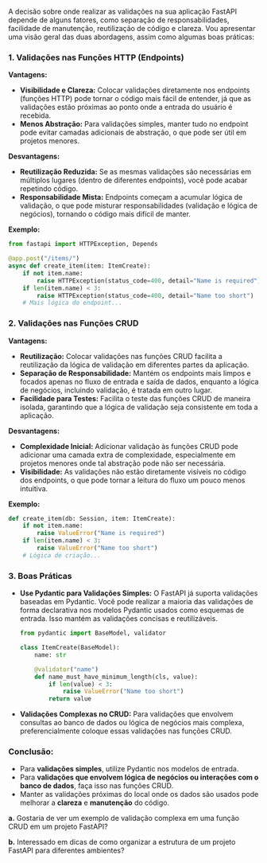 A decisão sobre onde realizar as validações na sua aplicação FastAPI depende de alguns fatores, como separação de responsabilidades, facilidade de manutenção, reutilização de código e clareza. Vou apresentar uma visão geral das duas abordagens, assim como algumas boas práticas:

### 1. **Validações nas Funções HTTP (Endpoints)**

**Vantagens:**

- **Visibilidade e Clareza:** Colocar validações diretamente nos endpoints (funções HTTP) pode tornar o código mais fácil de entender, já que as validações estão próximas ao ponto onde a entrada do usuário é recebida.
- **Menos Abstração:** Para validações simples, manter tudo no endpoint pode evitar camadas adicionais de abstração, o que pode ser útil em projetos menores.

**Desvantagens:**

- **Reutilização Reduzida:** Se as mesmas validações são necessárias em múltiplos lugares (dentro de diferentes endpoints), você pode acabar repetindo código.
- **Responsabilidade Mista:** Endpoints começam a acumular lógica de validação, o que pode misturar responsabilidades (validação e lógica de negócios), tornando o código mais difícil de manter.

**Exemplo:**

```python
from fastapi import HTTPException, Depends

@app.post("/items/")
async def create_item(item: ItemCreate):
    if not item.name:
        raise HTTPException(status_code=400, detail="Name is required")
    if len(item.name) < 3:
        raise HTTPException(status_code=400, detail="Name too short")
    # Mais lógica do endpoint...
```

### 2. **Validações nas Funções CRUD**

**Vantagens:**

- **Reutilização:** Colocar validações nas funções CRUD facilita a reutilização da lógica de validação em diferentes partes da aplicação.
- **Separação de Responsabilidade:** Mantém os endpoints mais limpos e focados apenas no fluxo de entrada e saída de dados, enquanto a lógica de negócios, incluindo validação, é tratada em outro lugar.
- **Facilidade para Testes:** Facilita o teste das funções CRUD de maneira isolada, garantindo que a lógica de validação seja consistente em toda a aplicação.

**Desvantagens:**

- **Complexidade Inicial:** Adicionar validação às funções CRUD pode adicionar uma camada extra de complexidade, especialmente em projetos menores onde tal abstração pode não ser necessária.
- **Visibilidade:** As validações não estão diretamente visíveis no código dos endpoints, o que pode tornar a leitura do fluxo um pouco menos intuitiva.

**Exemplo:**

```python
def create_item(db: Session, item: ItemCreate):
    if not item.name:
        raise ValueError("Name is required")
    if len(item.name) < 3:
        raise ValueError("Name too short")
    # Lógica de criação...
```

### 3. **Boas Práticas**

- **Use Pydantic para Validações Simples:** O FastAPI já suporta validações baseadas em Pydantic. Você pode realizar a maioria das validações de forma declarativa nos modelos Pydantic usados como esquemas de entrada. Isso mantém as validações concisas e reutilizáveis.

  ```python
  from pydantic import BaseModel, validator

  class ItemCreate(BaseModel):
      name: str

      @validator("name")
      def name_must_have_minimum_length(cls, value):
          if len(value) < 3:
              raise ValueError("Name too short")
          return value
  ```

- **Validações Complexas no CRUD:** Para validações que envolvem consultas ao banco de dados ou lógica de negócios mais complexa, preferencialmente coloque essas validações nas funções CRUD.

### **Conclusão:**

- Para **validações simples**, utilize Pydantic nos modelos de entrada.
- Para **validações que envolvem lógica de negócios ou interações com o banco de dados**, faça isso nas funções CRUD.
- Manter as validações próximas do local onde os dados são usados pode melhorar a **clareza** e **manutenção** do código.

**a.** Gostaria de ver um exemplo de validação complexa em uma função CRUD em um projeto FastAPI?

**b.** Interessado em dicas de como organizar a estrutura de um projeto FastAPI para diferentes ambientes?
